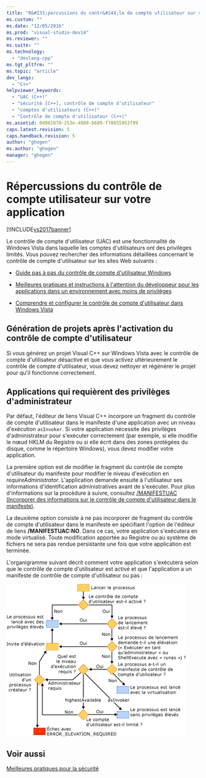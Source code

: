 ```yaml
---
title: "R&#233;percussions du contr&#244;le de compte utilisateur sur votre application | Microsoft Docs"
ms.custom: ""
ms.date: "12/05/2016"
ms.prod: "visual-studio-dev14"
ms.reviewer: ""
ms.suite: ""
ms.technology: 
  - "devlang-cpp"
ms.tgt_pltfrm: ""
ms.topic: "article"
dev_langs: 
  - "C++"
helpviewer_keywords: 
  - "UAC (C++)"
  - "sécurité [C++], contrôle de compte d’utilisateur"
  - "comptes d'utilisateurs (C++)"
  - "Contrôle de compte d'utilisateur (C++)"
ms.assetid: 0d001870-253e-4989-b689-f78035953799
caps.latest.revision: 5
caps.handback.revision: 5
author: "ghogen"
ms.author: "ghogen"
manager: "ghogen"
---
```

# R&#233;percussions du contr&#244;le de compte utilisateur sur votre application
[!INCLUDE[vs2017banner](../assembler/inline/includes/vs2017banner.md)]

Le contrôle de compte d'utilisateur \(UAC\) est une fonctionnalité de Windows Vista dans laquelle les comptes d'utilisateurs ont des privilèges limités.  Vous pouvez rechercher des informations détaillées concernant le contrôle de compte d'utilisateur sur les sites Web suivants :  
  
-   [Guide pas à pas du contrôle de compte d'utilisateur Windows](http://go.microsoft.com/fwlink/?linkid=53781)  
  
-   [Meilleures pratiques et instructions à l'attention du développeur pour les applications dans un environnement avec moins de privilèges](http://go.microsoft.com/fwlink/?linkid=82444)  
  
-   [Comprendre et configurer le contrôle de compte d'utilisateur dans Windows Vista](http://go.microsoft.com/fwlink/?LinkId=82445)  
  
## Génération de projets après l'activation du contrôle de compte d'utilisateur  
 Si vous générez un projet Visual C\+\+ sur Windows Vista avec le contrôle de compte d'utilisateur désactivé et que vous activez ultérieurement le contrôle de compte d'utilisateur, vous devez nettoyer et régénérer le projet pour qu'il fonctionne correctement.  
  
## Applications qui requièrent des privilèges d'administrateur  
 Par défaut, l'éditeur de liens Visual C\+\+ incorpore un fragment du contrôle de compte d'utilisateur dans le manifeste d'une application avec un niveau d'exécution `asInvoker`.  Si votre application nécessite des privilèges d'administrateur pour s'exécuter correctement \(par exemple, si elle modifie le nœud HKLM du Registre ou si elle écrit dans des zones protégées du disque, comme le répertoire Windows\), vous devez modifier votre application.  
  
 La première option est de modifier le fragment du contrôle de compte d'utilisateur du manifeste pour modifier le niveau d'exécution en *requireAdministrator*.  L'application demande ensuite à l'utilisateur ses informations d'identification administratives avant de s'exécuter.  Pour plus d'informations sur la procédure à suivre, consultez [\/MANIFESTUAC \(Incorporer des informations sur le contrôle de compte d'utilisateur dans le manifeste\)](../build/reference/manifestuac-embeds-uac-information-in-manifest.md).  
  
 La deuxième option consiste à ne pas incorporer de fragment du contrôle de compte d'utilisateur dans le manifeste en spécifiant l'option de l'éditeur de liens **\/MANIFESTUAC:NO**.  Dans ce cas, votre application s'exécutera en mode virtualisé.  Toute modification apportée au Registre ou au système de fichiers ne sera pas rendue persistante une fois que votre application est terminée.  
  
 L'organigramme suivant décrit comment votre application s'exécutera selon que le contrôle de compte d'utilisateur est activé et que l'application a un manifeste de contrôle de compte d'utilisateur ou pas :  
  
 ![Comportement du chargeur Windows Vista](../top/media/uacflowchart.png "UACflowchart")  
  
## Voir aussi  
 [Meilleures pratiques pour la sécurité](../top/security-best-practices-for-cpp.md)